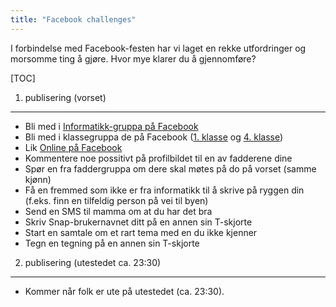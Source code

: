 ```yaml
---
title: "Facebook challenges"
---
```


I forbindelse med Facebook-festen har vi laget en rekke utfordringer og morsomme ting å gjøre. Hvor mye klarer du å gjennomføre?

[TOC]

1. publisering (vorset)
------------------

- Bli med i [Informatikk-gruppa på Facebook](https://www.facebook.com/groups/1547182375336132/)  
- Bli med i klassegruppa de på Facebook ([1. klasse](https://www.facebook.com/groups/196638584349526/) og [4. klasse](https://www.facebook.com/groups/1927735830626990/))
- Lik [Online på Facebook](https://www.facebook.com/LinjeforeningenOnline/)  
- Kommentere noe possitivt på profilbildet til en av fadderene dine  
- Spør en fra faddergruppa om dere skal møtes på do på vorset (samme kjønn)  
- Få en fremmed som ikke er fra informatikk til å skrive på ryggen din (f.eks. finn en tilfeldig person på vei til byen)  
- Send en SMS til mamma om at du har det bra  
- Skriv Snap-brukernavnet ditt på en annen sin T-skjorte  
- Start en samtale om et rart tema med en du ikke kjenner  
- Tegn en tegning på en annen sin T-skjorte  


2. publisering (utestedet ca. 23:30)
------------------ 

- Kommer når folk er ute på utestedet (ca. 23:30).